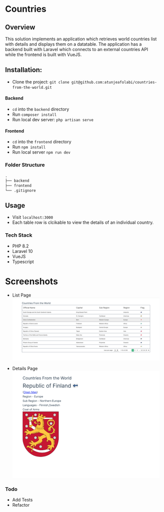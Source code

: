 # Countries

## Overview

This solution implements an application which retrieves world countries list with details and displays them on a datatable. The application has a backend built with Laravel which connects to an external countries API while the frontend is built with VueJS.

## Installation:

- Clone the project: `git clone git@github.com:atunjeafolabi/countries-from-the-world.git`

#### Backend

- `cd` into the `backend` directory
- Run `composer install`
- Run local dev server: `php artisan serve`

#### Frontend

- `cd` into the `frontend` directory
- Run `npm install`
- Run local server `npm run dev`

### Folder Structure

    .
    ├── backend
    ├── frontend
    └── .gitignore

## Usage

- Visit `localhost:3000`
- Each table row is clcikable to view the details of an individual country.

### Tech Stack

- PHP 8.2
- Laravel 10
- VueJS
- Typescript

# Screenshots

- List Page
  ![List Page](screenshots/data-table-list.png)

- Details Page
  ![Details Page](screenshots/details-page.png)

### Todo

- Add Tests
- Refactor
